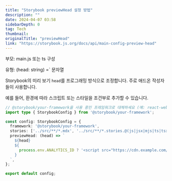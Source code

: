 ```yaml
---
title: "Storybook previewHead 설정 방법"
description: ""
date: 2024-04-07 03:58
sidebarDepth: 0
tag: Tech
thumbnail: 
originalTitle: "previewHead"
link: "https://storybook.js.org/docs/api/main-config-preview-head"
---
```



부모: main.js 또는 ts 구성

유형: (head: string) =` 문자열

Storybook의 미리 보기 `head`를 프로그래밍 방식으로 조정합니다. 주로 애드온 작성자들이 사용합니다.

예를 들어, 환경에 따라 스크립트 또는 스타일을 조건부로 추가할 수 있습니다.



```typescript
// @storybook/your-framework을 사용 중인 프레임워크로 대체하세요 (예: react-webpack5, vue3-vite)
import type { StorybookConfig } from '@storybook/your-framework';

const config: StorybookConfig = {
  framework: '@storybook/your-framework',
  stories: ['../src/**/*.mdx', '../src/**/*.stories.@(js|jsx|mjs|ts|tsx)'],
  previewHead: (head) => `
    ${head}
    ${
      process.env.ANALYTICS_ID ? '<script src="https://cdn.example.com/analytics.js"></script>' : ''
    }
  `,
};

export default config;
```